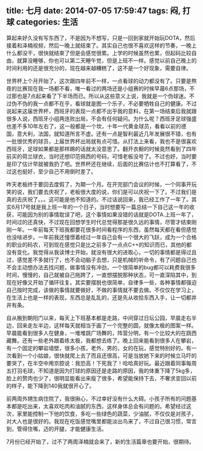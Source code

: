 title: 七月
date: 2014-07-05 17:59:47
tags: 闷, 打球
categories: 生活
---
算起来好久没有写东西了，不是因为不想写，只是一回到家就开始玩DOTA，然后接着和泽楠视频，然后一晚上就结束了。其实自己也很不喜欢这样的节奏，一晚上什么都没干，很快就结束了但是会感觉很累。上学的时候虽然也累，但起码比较自由，就算没睡够，你也可以第二天睡午觉，但是上班不一样。感觉以前自己晚上的时间利用的还是很充分的，现在越来越糟糕了，这不是一个好现象，需要自律。

世界杯上个月开始了，这次跟四年前不一样，一点看球的动力都没有了。只要是熬夜的比赛现在我一场都不看，唯一看过的两场还是小组赛的时候早晨6点那场，不过那也是7点起来看了下半场而已。所以从这些意义上说，我就是一个伪球迷。不过伪不伪的我一点都不在乎，看球就是图一个乐子，不必要牺牲自己的健康。不过说起来这届世界杯，西班牙的表现一点都不出乎我的意料，在第一场结束后我就跟很多人说，西班牙小组两连败出局，不会有任何疑问。为什么呢？西班牙足球强盛也差不多10年左右了，这一般都是一个坎，十年一代黄金球员，看看以前的德国，意大利，法国，就知道所言不虚。还有一点是智利最近几年发展很不错，也有一批很优秀的球员，上届世界杯出局就有点可惜。从打法上来看，我也不是很喜欢西班牙，足球如果都是那样踢的话就太没意思了。翻开衣橱的时候竟然看到了四年前买的荷兰球衣，当时还想印范佩西的号码，可惜老板没号了。不过也好，当时要是印了估计早就被我扔了吧。世界杯还在继续，后面的比赛估计也不打算看了，不过这也挺好，至少自己不用倒时差了。

昨天老板终于要回去度假了，为期一个月。在开完部门会议的时候，一个同事开玩笑的说，我们要去庆祝了，老板很大度的说，你们是可以庆祝一下了。不过我们是真的去庆祝了。。。这可能是他不知道的。不过话说回来，我已经工作了一年了。其实6月17号就是我上班一年的一个日子，当时想要写一篇总结一下自己这一年的收获，可能因为别的事情耽误了吧，这个事情如果没错的话就是DOTA.上班一年了，时间过的还真快，不过现在回想学生时代总觉得那是很久远的事情，尽管才结束刚刚一年。一年前每天下班我都要花很多时间看程序的东西，虽然每天都在看但感觉也没啥进步。一年前我还憧憬着经过一年自己会有一个很大的飞跃，成为一个合格的职业的码农，可到现在感觉只是比之前多了一点点C++的知识而已，其他的都没有变化。我觉得从我读博士开始，就没有很大的进取心，一切的事情都是得过且过，感觉差不多就行了，也不会动脑子去想，只是机械的听命令，有了问题自己也不会主动想办法去找问题，做事情没有冲劲，一个很简单的bug都可以耗费我很多时间，慢慢的，自己就被自己拖跨了，一直想摆脱那种状态，可一直深陷其中，到现在好像又开始了循环往复。其实要摆脱也很简单，自律多一些，各种事情都强迫自己按时完成，该做的事情就要做好，不做的事情就不要去做。不仅仅在学习上，在生活上也是一样的表现，东西总是乱乱的，还是先从收拾东西入手，让一切都井井有条。

自从搬到朝阳门以来，每天上下班基本都是走路，中间穿过日坛公园，早晨走右半边，回来走左半边，这样每天就相当于画了一个完整的圆，就像太极的图案一样。早晨能看到很多人在健身，一堆堆跳广场舞的，阵营分明，有一个比较大的在跳西藏舞。还有一些老外跟着练太极，我都想去练了。晚上回来能看到很多人在攀岩，有一个固定的攀岩墙壁，很多小孩，老外，男的，女的在玩，感觉特别好的。有一次看到一个小姑娘，很快就爬上去了而且还很高，可是当放她下来的时候立马吓的要哭了，在半空中用京腔说：我恐高！下死我了！哈哈真好玩。最近跟着同事每周五打羽毛球，不知道是因为打球的原因还是走路的原因，我的体重下降了5kg多，脸上的赘肉也少了，很明显能看出来瘦了很多，希望能保持下去，不奢求变回以前的样子，能下降到140我就很开心了。

前两周外甥生病住院了，我很揪心，不过幸好没有什么大碍。小孩子所有的问题基本都是吃出来，太喜欢吃肉和油腻的东西，这样身体总会有问题的。希望经过这次，家里能控制一下他的饮食，多吃一些绿色的蔬菜，少油腻，不仅仅是对孩子，对大人也是很好的。我现在吃饭感觉嘴里都能淡出鸟来了，不过自己很习惯，常言到，管得住嘴，迈的开腿，才能健康生活。

7月份已经开始了，过不了两周泽楠就会来了，新的生活篇章也要开始，很期待。
